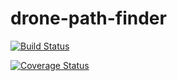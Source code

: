 # drone-path-finder

[![Build Status](https://travis-ci.com/micheleveronesi/drone-path-finder.svg?branch=main)](https://travis-ci.com/micheleveronesi/drone-path-finder)

[![Coverage Status](https://coveralls.io/repos/github/micheleveronesi/drone-path-finder/badge.svg?branch=main)](https://coveralls.io/github/micheleveronesi/drone-path-finder?branch=main)
